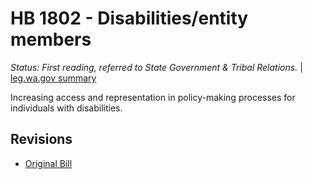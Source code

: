 # HB 1802 - Disabilities/entity members
*Status: First reading, referred to State Government & Tribal Relations.* | [leg.wa.gov summary](https://app.leg.wa.gov/billsummary?BillNumber=1802&Year=2021)

Increasing access and representation in policy-making processes for individuals with disabilities.

## Revisions
* [Original Bill](1/)